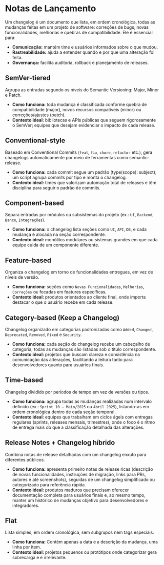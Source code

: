 # Notas de Lançamento
Um changelog é um documento que lista, em ordem cronológica, todas as mudanças feitas em um projeto de software: correções de bugs, novas funcionalidades, melhorias e quebras de compatibilidade. Ele é essencial para:

- **Comunicação:** mantém time e usuários informados sobre o que mudou.
- **Rastreabilidade:** ajuda a entender quando e por que uma alteração foi feita.
- **Governança:** facilita auditoria, rollback e planejamento de releases.

## SemVer-tiered
Agrupa as entradas segundo os níveis do Semantic Versioning: Major, Minor e Patch.

- **Como funciona:** toda mudança é classificada conforme quebra de compatibilidade (major), novos recursos compatíveis (minor) ou correções/ajustes (patch).
- **Contexto ideal:** bibliotecas e APIs públicas que seguem rigorosamente o SemVer; equipes que desejam evidenciar o impacto de cada release.

## Conventional-style
Baseado em Conventional Commits (`feat`, `fix`, `chore`, `refactor` etc.), gera changelogs automaticamente por meio de ferramentas como semantic-release.

- **Como funciona:** cada commit segue um padrão (type(scope): subject); um script agrupa commits por tipo e monta o changelog.
- **Contexto ideal:** times que valorizam automação total de releases e têm disciplina para seguir o padrão de commits.

## Component-based
Separa entradas por módulos ou subsistemas do projeto (ex.: `UI`, `Backend`, `Banco`, `Integrações`).

- **Como funciona:** o changelog lista seções como `UI`, `API`, `DB`, e cada mudança é alocada na seção correspondente.
- **Contexto ideal:** monólitos modulares ou sistemas grandes em que cada equipe cuida de um componente diferente.

## Feature-based
Organiza o changelog em torno de funcionalidades entregues, em vez de níveis de versão.

- **Como funciona:** seções como `Novas Funcionalidades`, `Melhorias`, `Correções` ou focadas em features específicas.
- **Contexto ideal:** produtos orientados ao cliente final, onde importa destacar o que o usuário recebe em cada release.

## Category-based (Keep a Changelog)
Changelog organizado em categorias padronizadas como `Added`, `Changed`, `Deprecated`, `Removed`, `Fixed` e `Security`.

- **Como funciona:** cada seção do changelog recebe um cabeçalho de categoria; todas as mudanças são listadas sob o título correspondente.
- **Contexto ideal:** projetos que buscam clareza e consistência na comunicação das alterações, facilitando a leitura tanto para desenvolvedores quanto para usuários finais.

## Time-based
Changelog dividido por períodos de tempo em vez de versões ou tipos.

- **Como funciona:** agrupa todas as mudanças realizadas num intervalo definido (ex.: `Sprint 10 – Maio/2025` ou `Abril 2025`), listando-as em ordem cronológica dentro de cada seção temporal.
- **Contexto ideal:** equipes que trabalham em ciclos ágeis com entregas regulares (sprints, releases mensais, trimestres), onde o foco é o ritmo de entrega mais do que a classificação detalhada das alterações.

## Release Notes + Changelog híbrido
Combina notas de release detalhadas com um changelog enxuto para diferentes públicos.

- **Como funciona:** apresenta primeiro notas de release ricas (descrição de novas funcionalidades, instruções de migração, links para PRs, autores e até screenshots), seguidas de um changelog simplificado ou categorizado para referência rápida.
- **Contexto ideal:** produtos maduros que precisam oferecer documentação completa para usuários finais e, ao mesmo tempo, manter um histórico de mudanças objetivo para desenvolvedores e integradores.

## Flat
Lista simples, em ordem cronológica, sem subgrupos nem tags especiais.

- **Como funciona:** Contém apenas a data e a descrição da mudança, uma linha por item.
- **Contexto ideal:** projetos pequenos ou protótipos onde categorizar gera sobrecarga e é irrelevante.